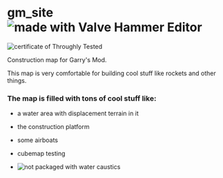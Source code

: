 # gm_site ![made with Valve Hammer Editor](https://img.shields.io/badge/made%20with-Valve%20Hammer%20Editor-orange)
![certificate of Throughly Tested](https://img.shields.io/badge/Certificate%20of-Throughly%20Tested-blue)

Construction map for Garry's Mod.

This map is very comfortable for building cool stuff like rockets and other things.

### The map is filled with tons of cool stuff like: 

* a water area with displacement terrain in it 
* the construction platform 
* some airboats 
* cubemap testing

* ![not packaged with water caustics](https://img.shields.io/badge/not%20packaged%20with-water%20caustics-blueviolet)
